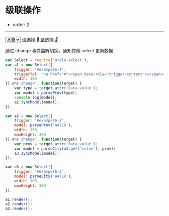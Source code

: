 # 级联操作

- order: 2

---

<link rel="stylesheet" href="../spm_modules/alice-select/1.1.0/dist/select-debug.css" />

<script type="text/javascript">
var relationMap = {"WATER":{"北京":["北京"],"太阳系国":[],"重庆":["重庆"],"新疆":[],"广东":["东莞","广州","梅州","深圳","珠海"],"天津":[],"浙江":["东阳","杭州","嘉兴","金华","宁波","绍兴","台州","温州","义乌"],"省份":[],"深圳":[],"广西":["南宁"],"内蒙古":["赤峰"],"江西":["九江","南昌","新余"],"安徽":["蚌埠","合肥","淮北","淮南","黄山"],"陕西":["西安"],"辽宁":["鞍山","大连","沈阳","营口"],"山西":["太原"],"四川":["成都"],"江苏":["淮安","江都","江阴","南京","南通","苏州","宿迁","无锡","徐州","扬州","镇江"],"河北":["石家庄"],"福建":["福州","莆田","泉州","厦门"],"吉林":["吉林"],"云南":["昆明"],"湖北":["武汉"],"海南":[],"上海":["上海"],"全国":[],"湖南":["长沙","衡阳","湘潭"],"山东":["济南","青岛","潍坊","烟台"],"河南":["开封","洛阳","信阳","岳阳","郑州"],"黑龙江":["哈尔滨"]},"GAS":{"北京":["北京"],"太阳系国":[],"重庆":["重庆"],"新疆":[],"广东":["东莞","佛山","广州","深圳"],"天津":[],"浙江":["杭州","宁波","温州","浙江全省"],"省份":[],"深圳":[],"广西":[],"内蒙古":["呼和浩特"],"江西":["南昌","新余"],"安徽":["合肥","淮北"],"陕西":["西安"],"辽宁":["鞍山","朝阳","大连","沈阳"],"山西":[],"四川":["成都"],"江苏":["淮安","南京","南通","苏州","无锡","徐州","扬州","宜兴","镇江"],"河北":["石家庄"],"福建":["福州"],"吉林":[],"云南":["昆明"],"湖北":[],"海南":["海口"],"上海":["上海"],"全国":[],"湖南":[],"山东":["济南","青岛","潍坊","烟台"],"河南":["开封","洛阳","郑州"],"黑龙江":["哈尔滨"]},"ELECTRIC":{"北京":["北京"],"太阳系国":[],"重庆":["重庆"],"新疆":[],"广东":["潮州","东莞","佛山","广州","河源","惠州","江门","揭阳","梅州","汕尾","深圳","中山","珠海"],"天津":[],"浙江":["杭州","湖州","嘉兴","金华","丽水","宁波","衢州","绍兴","台州","温州","舟山"],"省份":[],"深圳":[],"广西":["北海","防城港","贵港","桂林","河池","来宾","柳州","南宁","玉林"],"内蒙古":["阿拉善盟","巴彦淖尔","包头","赤峰","鄂尔多斯","呼和浩特","呼伦贝尔","通辽","乌海","乌兰察布","锡林郭勒","兴安盟","准格尔"],"江西":["抚州","赣州","吉安","景德镇","九江","南昌","萍乡","上饶","新余","宜春","鹰潭"],"贵州":["安顺","毕节","都匀","贵阳","凯里","六盘水","铜仁","兴义","遵义"],"安徽":["安徽全省","安庆","蚌埠","滁州","合肥","淮北","淮南","黄山","宿州"],"陕西":["西安"],"辽宁":["鞍山","本溪","朝阳","大连","丹东","抚顺","阜新","葫芦岛","盘锦","沈阳","铁岭","营口"],"山西":["太原"],"青海":["西宁"],"四川":["成都","绵阳","自贡"],"江苏":["常州","淮安","江苏全省","连云港","南京","南通","苏州","宿迁","泰州","无锡","徐州","盐城","扬州","镇江"],"福建":["福州","龙岩","南平","宁德","莆田","泉州","三明","厦门","漳州"],"吉林":["白城","白山","长春","吉林","辽源","四平","松原","通化","延边州延吉"],"上海":["上海"],"云南":["昆明"],"湖北":["鄂州","湖北全省","黄冈","黄石","荆门","荆州","十堰","随州","武汉","仙桃","咸宁","襄樊","孝感","宜昌"],"海南":["海口"],"全国":[],"甘肃":["白银","甘南","嘉峪关","金昌","酒泉","张掖"],"湖南":["长沙","常德","衡阳","湖南全省"],"山东":["济南","青岛","潍坊","烟台"],"河南":["安阳","鹤壁","济源","焦作","开封","洛阳","漯河","南阳","平顶山","濮阳","三门峡","商丘","新乡","信阳","许昌","郑州","周口","驻马店"],"黑龙江":["哈尔滨","黑龙江全省"]}};

function parseProv(type) {
    var o = relationMap[type], result = [];
    result.push({value:'',text:'请选择', selected: true})
    for (i in o) {
        var prov = i;
        result.push({value:prov,text:prov, selected: false})
    }
    return result;
}
function parseCity(type, prov) {
    var o = relationMap[type], cities = o[prov], result = [];
    result.push({value:'',text:'请选择', selected: true})
    for (i in cities) {
        var city = cities[i];
        result.push({value:city,text:city, selected: false})
    }
    return result;
}
</script>

<select id="exampel6-1">
    <option value="WATER">水费</option>
    <option value="ELECTRIC">电费</option>
</select>
<a href="#" id="exampel6-2" class="ui-select-trigger">
    <span data-role="trigger-content">请选择</span>
    <i class="iconfont" title="下三角形">&#xF03C;</i>
</a>
<a href="#" id="exampel6-3" class="ui-select-trigger">
    <span data-role="trigger-content">请选择</span>
    <i class="iconfont" title="下三角形">&#xF03C;</i>
</a>

通过 change 事件监听切换，通知其他 select 更新数据

````javascript
var Select = require('arale-select');
var a1 = new Select({
    trigger: '#exampel6-1',
    triggerTpl: '<a href="#"><span data-role="trigger-content"></span><i class="iconfont" title="下三角形">&#xF03C;</i></a>',
    width: 100
}).on('change', function(target) {
    var type = target.attr('data-value');
    var model = parseProv(type);
    console.log(model);
    a2.syncModel(model);
});

var a2 = new Select({
    trigger: '#exampel6-2',
    model: parseProv('WATER'),
    width: 100,
    maxHeight: 300
}).on('change', function(target) {
    var prov = target.attr('data-value');
    var model = parseCity(a1.get('value'), prov);
    a3.syncModel(model);
});

var a3 = new Select({
    trigger: '#exampel6-3',
    model: parseCity('WATER'),
    width: 100,
    maxHeight: 300
});

a1.render();
a2.render();
a3.render();
````

